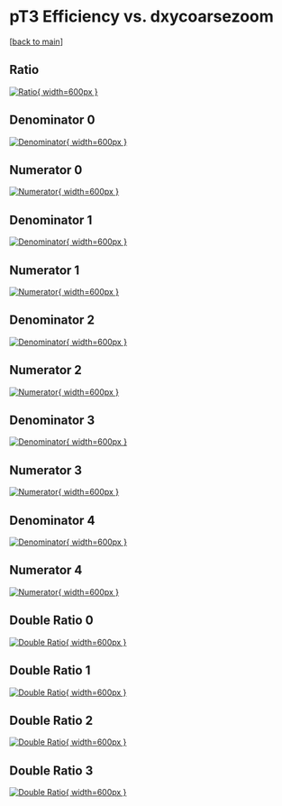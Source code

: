 # pT3 Efficiency vs. dxycoarsezoom

[[back to main](./)]



## Ratio

[![Ratio](../mtv/var/pT3_xtr_11_0_eff_dxycoarsezoom.png){ width=600px }](../mtv/var/pT3_xtr_11_0_eff_dxycoarsezoom.pdf)

## Denominator 0

[![Denominator](../mtv/den/pT3_xtr_11_0_eff_dxycoarsezoom_den0.png){ width=600px }](../mtv/den/pT3_xtr_11_0_eff_dxycoarsezoom_den0.pdf)

## Numerator 0

[![Numerator](../mtv/num/pT3_xtr_11_0_eff_dxycoarsezoom_num0.png){ width=600px }](../mtv/num/pT3_xtr_11_0_eff_dxycoarsezoom_num0.pdf)

## Denominator 1

[![Denominator](../mtv/den/pT3_xtr_11_0_eff_dxycoarsezoom_den1.png){ width=600px }](../mtv/den/pT3_xtr_11_0_eff_dxycoarsezoom_den1.pdf)

## Numerator 1

[![Numerator](../mtv/num/pT3_xtr_11_0_eff_dxycoarsezoom_num1.png){ width=600px }](../mtv/num/pT3_xtr_11_0_eff_dxycoarsezoom_num1.pdf)

## Denominator 2

[![Denominator](../mtv/den/pT3_xtr_11_0_eff_dxycoarsezoom_den2.png){ width=600px }](../mtv/den/pT3_xtr_11_0_eff_dxycoarsezoom_den2.pdf)

## Numerator 2

[![Numerator](../mtv/num/pT3_xtr_11_0_eff_dxycoarsezoom_num2.png){ width=600px }](../mtv/num/pT3_xtr_11_0_eff_dxycoarsezoom_num2.pdf)

## Denominator 3

[![Denominator](../mtv/den/pT3_xtr_11_0_eff_dxycoarsezoom_den3.png){ width=600px }](../mtv/den/pT3_xtr_11_0_eff_dxycoarsezoom_den3.pdf)

## Numerator 3

[![Numerator](../mtv/num/pT3_xtr_11_0_eff_dxycoarsezoom_num3.png){ width=600px }](../mtv/num/pT3_xtr_11_0_eff_dxycoarsezoom_num3.pdf)

## Denominator 4

[![Denominator](../mtv/den/pT3_xtr_11_0_eff_dxycoarsezoom_den4.png){ width=600px }](../mtv/den/pT3_xtr_11_0_eff_dxycoarsezoom_den4.pdf)

## Numerator 4

[![Numerator](../mtv/num/pT3_xtr_11_0_eff_dxycoarsezoom_num4.png){ width=600px }](../mtv/num/pT3_xtr_11_0_eff_dxycoarsezoom_num4.pdf)

## Double Ratio 0

[![Double Ratio](../mtv/ratio/pT3_xtr_11_0_eff_dxycoarsezoom_ratio0.png){ width=600px }](../mtv/ratio/pT3_xtr_11_0_eff_dxycoarsezoom_ratio0.pdf)

## Double Ratio 1

[![Double Ratio](../mtv/ratio/pT3_xtr_11_0_eff_dxycoarsezoom_ratio1.png){ width=600px }](../mtv/ratio/pT3_xtr_11_0_eff_dxycoarsezoom_ratio1.pdf)

## Double Ratio 2

[![Double Ratio](../mtv/ratio/pT3_xtr_11_0_eff_dxycoarsezoom_ratio2.png){ width=600px }](../mtv/ratio/pT3_xtr_11_0_eff_dxycoarsezoom_ratio2.pdf)

## Double Ratio 3

[![Double Ratio](../mtv/ratio/pT3_xtr_11_0_eff_dxycoarsezoom_ratio3.png){ width=600px }](../mtv/ratio/pT3_xtr_11_0_eff_dxycoarsezoom_ratio3.pdf)


